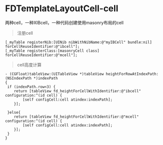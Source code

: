 # FDTemplateLayoutCell-cell
两种cell，一种XIBcell，一种代码创建使用masonry布局的cell
>注册cell
 ```
 [_myTable registerNib:[UINib nibWithNibName:@"myIBCell" bundle:nil] forCellReuseIdentifier:@"ibcell"];
 [_myTable registerClass:[masonryCell class] forCellReuseIdentifier:@"mcell"];
 ``` 
>cell高度计算

    - (CGFloat)tableView:(UITableView *)tableView heightForRowAtIndexPath:(NSIndexPath *)indexPath
    {
     if (indexPath.row<3) {
        return [tableView fd_heightForCellWithIdentifier:@"ibcell" configuration:^(id cell) {
            [self configCell:cell atindex:indexPath];
        }];
 
     }else{
        return [tableView fd_heightForCellWithIdentifier:@"mcell" configuration:^(id cell) {
            [self configCell:cell atindex:indexPath];
        }];
     }
    }
